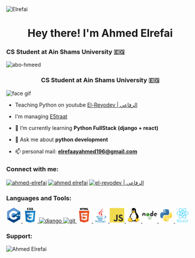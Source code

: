 ![Elrefai](https://github.com/Abo-hmeed/Abo-hmeed/assets/114250600/23222781-fa11-4d18-b106-15437220416a)
<h1 align="center">Hey there! I'm Ahmed Elrefai</h1>
<h3 align="Left">CS Student at Ain Shams University 🇪🇬</h3>

<p align="left"> <img src="https://komarev.com/ghpvc/?username=abo-hmeed&label=Profile%20views&color=0e75b6&style=flat" alt="abo-hmeed" /> </p>
<h3 align="center">CS Student at Ain Shams University 🇪🇬</h3>

![face gif](https://github.com/Abo-hmeed/Abo-hmeed/assets/114250600/cc96a44d-3f94-4a2e-900b-45ce80c19273)
  

- Teaching Python on youtube [El-Reyodev | الرفاعي](https://www.youtube.com/channel/UCuojgaDG9wrlUq_jkKKNfmw)

- I'm managing [E5traat](https://www.facebook.com/profile.php?id=61554362476535)

- 🌱 I’m currently learning **Python FullStack (django + react)**

- 💬 Ask me about **python development**

- 📫 personal mail: **elrefaayahmed196@gmail.com**

<h3 align="left">Connect with me:</h3>
<p align="left">
<a href="https://linkedin.com/in/ahmed-elrefai" target="blank"><img align="center" src="https://raw.githubusercontent.com/rahuldkjain/github-profile-readme-generator/master/src/images/icons/Social/linked-in-alt.svg" alt="ahmed-elrefai" height="30" width="40" /></a>
<a href="https://fb.com/ahmed elrefai" target="blank"><img align="center" src="https://raw.githubusercontent.com/rahuldkjain/github-profile-readme-generator/master/src/images/icons/Social/facebook.svg" alt="ahmed elrefai" height="30" width="40" /></a>
<a href="https://www.youtube.com/c/el-reyodev | الرفاعي" target="blank"><img align="center" src="https://raw.githubusercontent.com/rahuldkjain/github-profile-readme-generator/master/src/images/icons/Social/youtube.svg" alt="el-reyodev | الرفاعي" height="30" width="40" /></a>
</p>

<h3 align="left">Languages and Tools:</h3>
<p align="left"> <a href="https://www.w3schools.com/cpp/" target="_blank" rel="noreferrer"> <img src="https://raw.githubusercontent.com/devicons/devicon/master/icons/cplusplus/cplusplus-original.svg" alt="cplusplus" width="40" height="40"/> </a> <a href="https://www.w3schools.com/css/" target="_blank" rel="noreferrer"> <img src="https://raw.githubusercontent.com/devicons/devicon/master/icons/css3/css3-original-wordmark.svg" alt="css3" width="40" height="40"/> </a> <a href="https://www.djangoproject.com/" target="_blank" rel="noreferrer"> <img src="https://cdn.worldvectorlogo.com/logos/django.svg" alt="django" width="40" height="40"/> </a> <a href="https://git-scm.com/" target="_blank" rel="noreferrer"> <img src="https://www.vectorlogo.zone/logos/git-scm/git-scm-icon.svg" alt="git" width="40" height="40"/> </a> <a href="https://www.w3.org/html/" target="_blank" rel="noreferrer"> <img src="https://raw.githubusercontent.com/devicons/devicon/master/icons/html5/html5-original-wordmark.svg" alt="html5" width="40" height="40"/> </a> <a href="https://www.java.com" target="_blank" rel="noreferrer"> <img src="https://raw.githubusercontent.com/devicons/devicon/master/icons/java/java-original.svg" alt="java" width="40" height="40"/> </a> <a href="https://developer.mozilla.org/en-US/docs/Web/JavaScript" target="_blank" rel="noreferrer"> <img src="https://raw.githubusercontent.com/devicons/devicon/master/icons/javascript/javascript-original.svg" alt="javascript" width="40" height="40"/> </a> <a href="https://www.linux.org/" target="_blank" rel="noreferrer"> <img src="https://raw.githubusercontent.com/devicons/devicon/master/icons/linux/linux-original.svg" alt="linux" width="40" height="40"/> </a> <a href="https://nodejs.org" target="_blank" rel="noreferrer"> <img src="https://raw.githubusercontent.com/devicons/devicon/master/icons/nodejs/nodejs-original-wordmark.svg" alt="nodejs" width="40" height="40"/> </a> <a href="https://www.python.org" target="_blank" rel="noreferrer"> <img src="https://raw.githubusercontent.com/devicons/devicon/master/icons/python/python-original.svg" alt="python" width="40" height="40"/> </a> <a href="https://reactjs.org/" target="_blank" rel="noreferrer"> <img src="https://raw.githubusercontent.com/devicons/devicon/master/icons/react/react-original-wordmark.svg" alt="react" width="40" height="40"/> </a> </p>

<h3 align="left">Support:</h3>
<p><a href="https://www.buymeacoffee.com/ahmedelrefai"> <img align="left" src="https://cdn.buymeacoffee.com/buttons/v2/default-yellow.png" height="50" width="210" alt="Ahmed Elrefai" /></a></p><br><br>
